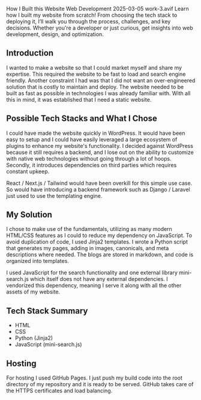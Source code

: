 How I Built this Website
Web Development
2025-03-05
work-3.avif
Learn how I built my website from scratch! From choosing the tech stack to deploying it, I’ll walk you through the process, challenges, and key decisions. Whether you're a developer or just curious, get insights into web development, design, and optimization.

## Introduction

I wanted to make a website so that I could market myself and share my expertise. This required the website to be fast to load and search engine friendly. Another constraint I had was that I did not want an over-engineered solution that is costly to maintain and deploy. The website needed to be built as fast as possible in technologies I was already familiar with. With all this in mind, it was established that I need a static website.

## Possible Tech Stacks and What I Chose

I could have made the website quickly in WordPress. It would have been easy to setup and I could have easily leveraged a large ecosystem of plugins to enhance my website's functionality. I decided against WordPress because it still requires a backend, and I lose out on the ability to customize with native web technologies without going through a lot of hoops. Secondly, it introduces dependencies on third parties which requires constant upkeep.

React / Next.js / Tailwind would have been overkill for this simple use case. So would have introducing a backend framework such as Django / Laravel just used to use the templating engine.

## My Solution

I chose to make use of the fundamentals, utilizing as many modern HTML/CSS features as I could to reduce my dependency on JavaScript. To avoid duplication of code, I used Jinja2 templates. I wrote a Python script that generates my pages, adding in images, canonicals, and meta descriptions where needed. The blogs are stored in markdown, and code is organized into templates.

I used JavaScript for the search functionality and one external library mini-search.js which itself does not have any external dependencies. I vendorized this dependency, meaning I serve it along with all the other assets of my website.

## Tech Stack Summary

- HTML
- CSS
- Python (Jinja2)
- JavaScript (mini-search.js)

## Hosting

For hosting I used GitHub Pages. I just push my build code into the root directory of my repository and it is ready to be served. GitHub takes care of the HTTPS certificates and load balancing.
